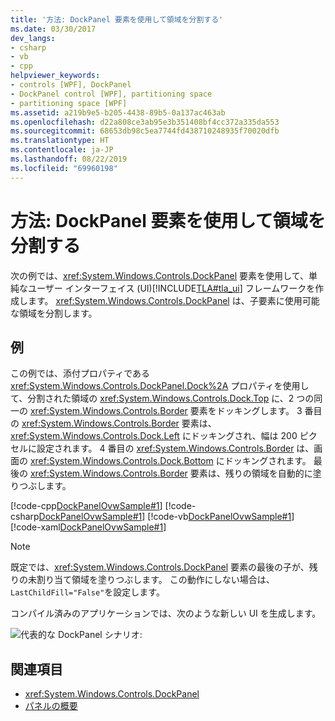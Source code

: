 ```yaml
---
title: '方法: DockPanel 要素を使用して領域を分割する'
ms.date: 03/30/2017
dev_langs:
- csharp
- vb
- cpp
helpviewer_keywords:
- controls [WPF], DockPanel
- DockPanel control [WPF], partitioning space
- partitioning space [WPF]
ms.assetid: a219b9e5-b205-4438-89b5-0a137ac463ab
ms.openlocfilehash: d22a808ce3ab95e3b351408bf4cc372a335da553
ms.sourcegitcommit: 68653db98c5ea7744fd438710248935f70020dfb
ms.translationtype: HT
ms.contentlocale: ja-JP
ms.lasthandoff: 08/22/2019
ms.locfileid: "69960198"
---
```

# <a name="how-to-partition-space-by-using-the-dockpanel-element"></a>方法: DockPanel 要素を使用して領域を分割する
次の例では、<xref:System.Windows.Controls.DockPanel> 要素を使用して、単純なユーザー インターフェイス (UI)[!INCLUDE[TLA#tla_ui](../../../../includes/tlasharptla-ui-md.md)] フレームワークを作成します。 <xref:System.Windows.Controls.DockPanel> は、子要素に使用可能な領域を分割します。  
  
## <a name="example"></a>例  
 この例では、添付プロパティである <xref:System.Windows.Controls.DockPanel.Dock%2A> プロパティを使用して、分割された領域の <xref:System.Windows.Controls.Dock.Top> に、2 つの同一の <xref:System.Windows.Controls.Border> 要素をドッキングします。 3 番目の <xref:System.Windows.Controls.Border> 要素は、<xref:System.Windows.Controls.Dock.Left> にドッキングされ、幅は 200 ピクセルに設定されます。 4 番目の <xref:System.Windows.Controls.Border> は、画面の <xref:System.Windows.Controls.Dock.Bottom> にドッキングされます。 最後の <xref:System.Windows.Controls.Border> 要素は、残りの領域を自動的に塗りつぶします。  
  
 [!code-cpp[DockPanelOvwSample#1](~/samples/snippets/cpp/VS_Snippets_Wpf/DockPanelOvwSample/CPP/DockPanel_Ovw_Sample.cpp#1)]
 [!code-csharp[DockPanelOvwSample#1](~/samples/snippets/csharp/VS_Snippets_Wpf/DockPanelOvwSample/CSharp/DockPanel_Ovw_Sample.cs#1)]
 [!code-vb[DockPanelOvwSample#1](~/samples/snippets/visualbasic/VS_Snippets_Wpf/DockPanelOvwSample/VisualBasic/dockpanel_vb.vb#1)]
 [!code-xaml[DockPanelOvwSample#1](~/samples/snippets/xaml/VS_Snippets_Wpf/DockPanelOvwSample/XAML/default.xaml#1)]  
  
> [!NOTE]
> 既定では、<xref:System.Windows.Controls.DockPanel> 要素の最後の子が、残りの未割り当て領域を塗りつぶします。 この動作にしない場合は、`LastChildFill="False"`を設定します。  
  
 コンパイル済みのアプリケーションでは、次のような新しい UI を生成します。  
  
 ![代表的な DockPanel シナリオ: ](./media/panel-intro-dockpanel.PNG "panel_intro_dockpanel")  
  
## <a name="see-also"></a>関連項目

- <xref:System.Windows.Controls.DockPanel>
- [パネルの概要](panels-overview.md)
